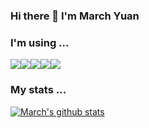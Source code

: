 ### Hi there 👋 I'm March Yuan



### I'm using ...

<div style="display:flex">
<img src="https://img.icons8.com/color/48/000000/javascript.png"/>
<img src="https://img.icons8.com/color/48/000000/typescript.png"/>
<img src="https://img.icons8.com/color/45/000000/react-native.png"/>
<img src="https://img.icons8.com/color/48/000000/vue-js.png"/> 
<img src="https://img.icons8.com/dusk/45/000000/webpack.png"/>
<!-- <img src="https://img.icons8.com/fluency/45/000000/node-js.png"/>  -->
</div>

### My stats ...

[![March's github stats](https://github-readme-stats.vercel.app/api?username=marchyuanx)](https://github.com/anuraghazra/github-readme-stats)

